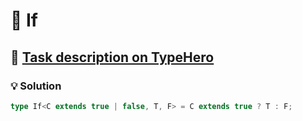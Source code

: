 # 📝 If

## 🔗 [Task description on TypeHero](https://typehero.dev/challenge/if)

### 💡 Solution

```typescript
type If<C extends true | false, T, F> = C extends true ? T : F;
```
